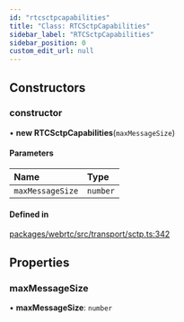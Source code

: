 ```yaml
---
id: "rtcsctpcapabilities"
title: "Class: RTCSctpCapabilities"
sidebar_label: "RTCSctpCapabilities"
sidebar_position: 0
custom_edit_url: null
---
```


## Constructors

### constructor

• **new RTCSctpCapabilities**(`maxMessageSize`)

#### Parameters

| Name | Type |
| :------ | :------ |
| `maxMessageSize` | `number` |

#### Defined in

[packages/webrtc/src/transport/sctp.ts:342](https://github.com/shinyoshiaki/werift-webrtc/blob/32ca930/packages/webrtc/src/transport/sctp.ts#L342)

## Properties

### maxMessageSize

• **maxMessageSize**: `number`
